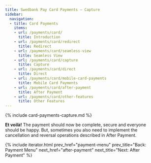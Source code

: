 ```yaml
---
title: Swedbank Pay Card Payments – Capture
sidebar:
  navigation:
  - title: Card Payments
    items:
    - url: /payments/card/
      title: Introduction
    - url: /payments/card/redirect
      title: Redirect
    - url: /payments/card/seamless-view
      title: Seamless View
    - url: /payments/card/capture
      title: Capture
    - url: /payments/card/direct
      title: Direct
    - url: /payments/card/mobile-card-payments
      title: Mobile Card Payments
    - url: /payments/card/after-payment
      title: After Payment
    - url: /payments/card/other-features
      title: Other Features
---
```


{% include card-payments-capture.md %}

**Et voilà!** The payment should now be complete, secure and
everyone should be happy. But, sometimes you also need to implement the
cancellation and reversal operations described in After Payment.

{% include iterator.html prev_href="payment-menu"
                         prev_title="Back: Payment Menu"
                         next_href="after-payment"
                         next_title="Next: After Payment" %}
